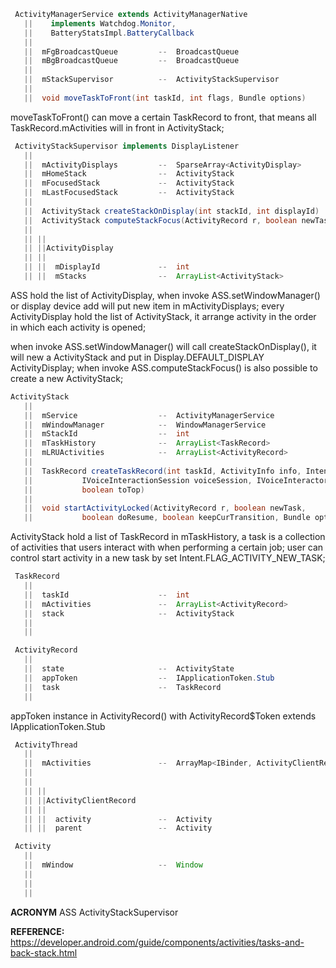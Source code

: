 ```java
 ActivityManagerService extends ActivityManagerNative
   ||    implements Watchdog.Monitor,
   ||    BatteryStatsImpl.BatteryCallback
   ||
   ||  mFgBroadcastQueue         --  BroadcastQueue
   ||  mBgBroadcastQueue         --  BroadcastQueue
   ||
   ||  mStackSupervisor          --  ActivityStackSupervisor
   ||
   ||  void moveTaskToFront(int taskId, int flags, Bundle options)
```

  moveTaskToFront() can move a certain TaskRecord to front, that means all TaskRecord.mActivities
  will in front in ActivityStack;

```java
 ActivityStackSupervisor implements DisplayListener
   ||
   ||  mActivityDisplays         --  SparseArray<ActivityDisplay>
   ||  mHomeStack                --  ActivityStack
   ||  mFocusedStack             --  ActivityStack
   ||  mLastFocusedStack         --  ActivityStack
   ||
   ||  ActivityStack createStackOnDisplay(int stackId, int displayId)
   ||  ActivityStack computeStackFocus(ActivityRecord r, boolean newTask)
   ||
   || ||
   || ||ActivityDisplay
   || ||
   || ||  mDisplayId             --  int
   || ||  mStacks                --  ArrayList<ActivityStack>
```

  ASS hold the list of ActivityDisplay, when invoke ASS.setWindowManager() or display device add
  will put new item in mActivityDisplays; every ActivityDisplay hold the list of ActivityStack, it
  arrange activity in the order in which each activity is opened;

  when invoke ASS.setWindowManager() will call createStackOnDisplay(), it will new a ActivityStack
  and put in Display.DEFAULT_DISPLAY ActivityDisplay; when invoke ASS.computeStackFocus() is also
  possible to create a new ActivityStack; 

```java
ActivityStack
   ||
   ||  mService                  --  ActivityManagerService
   ||  mWindowManager            --  WindowManagerService
   ||  mStackId                  --  int
   ||  mTaskHistory              --  ArrayList<TaskRecord>
   ||  mLRUActivities            --  ArrayList<ActivityRecord>
   ||
   ||  TaskRecord createTaskRecord(int taskId, ActivityInfo info, Intent intent,
   ||           IVoiceInteractionSession voiceSession, IVoiceInteractor voiceInteractor,
   ||           boolean toTop)
   ||
   ||  void startActivityLocked(ActivityRecord r, boolean newTask,
   ||           boolean doResume, boolean keepCurTransition, Bundle options)
```

  ActivityStack hold a list of TaskRecord in mTaskHistory, a task is a collection of activities that
  users interact with when performing a certain job; user can control start activity in a new task
  by set Intent.FLAG_ACTIVITY_NEW_TASK;

```java
 TaskRecord
   ||
   ||  taskId                    --  int
   ||  mActivities               --  ArrayList<ActivityRecord>
   ||  stack                     --  ActivityStack
   ||
   ||
```

```java
 ActivityRecord
   ||
   ||  state                     --  ActivityState
   ||  appToken                  --  IApplicationToken.Stub
   ||  task                      --  TaskRecord
   ||
```

  appToken instance in ActivityRecord() with ActivityRecord$Token extends IApplicationToken.Stub

```java
 ActivityThread
   ||
   ||  mActivities               --  ArrayMap<IBinder, ActivityClientRecord>
   ||
   ||
   || ||
   || ||ActivityClientRecord
   || ||
   || ||  activity               --  Activity
   || ||  parent                 --  Activity


```

```java
 Activity
   ||
   ||  mWindow                   --  Window
   ||
   ||
   ||
```

 **ACRONYM**
   ASS                           ActivityStackSupervisor

 **REFERENCE:**
   https://developer.android.com/guide/components/activities/tasks-and-back-stack.html

